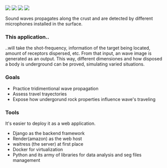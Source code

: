   <img src="https://img.shields.io/github/last-commit/nahuelmol/musicall"/>
  <img src="https://img.shields.io/github/languages/code-size/nahuelmol/musicall"/>
  <img src="https://img.shields.io/github/languages/top/nahuelmol/musicall"/>
    <img src="https://img.shields.io/github/languages/count/nahuelmol/musicall"/>
</div>

Sound waves propagates along the crust and are detected by different microphones installed in the surface.

### This application..
..will take the shot-frequency, information of the target being located, amount of receptors dispersed, etc.
From that input, an wave image is generated as an output. This way, different dimensiones and how disposed a body is underground can be proved, simulating varied situations. 

### Goals

* Practice tridimentional wave propagation
* Assess travel trayectories
* Expose how undergorund rock properties influence wave's traveling

### Tools
It's easier to deploy it as a web application.

* Django as the backend framework
* Render(amazon) as the web host
* waitress (the server) at first place
* Docker for virtualization
* Python and its army of libraries for data analysis and seg files management
